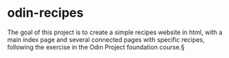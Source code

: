 # odin-recipes

The goal of this project is to create a simple recipes website in html, with a
main index page and several connected pages with specific recipes, following
the exercise in the Odin Project foundation course.§
